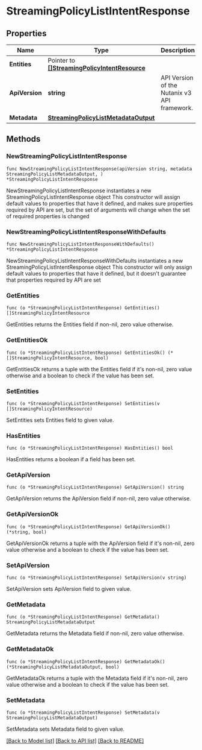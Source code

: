 # StreamingPolicyListIntentResponse

## Properties

Name | Type | Description | Notes
------------ | ------------- | ------------- | -------------
**Entities** | Pointer to [**[]StreamingPolicyIntentResource**](StreamingPolicyIntentResource.md) |  | [optional] 
**ApiVersion** | **string** | API Version of the Nutanix v3 API framework. | [readonly] [default to "3.1.0"]
**Metadata** | [**StreamingPolicyListMetadataOutput**](StreamingPolicyListMetadataOutput.md) |  | 

## Methods

### NewStreamingPolicyListIntentResponse

`func NewStreamingPolicyListIntentResponse(apiVersion string, metadata StreamingPolicyListMetadataOutput, ) *StreamingPolicyListIntentResponse`

NewStreamingPolicyListIntentResponse instantiates a new StreamingPolicyListIntentResponse object
This constructor will assign default values to properties that have it defined,
and makes sure properties required by API are set, but the set of arguments
will change when the set of required properties is changed

### NewStreamingPolicyListIntentResponseWithDefaults

`func NewStreamingPolicyListIntentResponseWithDefaults() *StreamingPolicyListIntentResponse`

NewStreamingPolicyListIntentResponseWithDefaults instantiates a new StreamingPolicyListIntentResponse object
This constructor will only assign default values to properties that have it defined,
but it doesn't guarantee that properties required by API are set

### GetEntities

`func (o *StreamingPolicyListIntentResponse) GetEntities() []StreamingPolicyIntentResource`

GetEntities returns the Entities field if non-nil, zero value otherwise.

### GetEntitiesOk

`func (o *StreamingPolicyListIntentResponse) GetEntitiesOk() (*[]StreamingPolicyIntentResource, bool)`

GetEntitiesOk returns a tuple with the Entities field if it's non-nil, zero value otherwise
and a boolean to check if the value has been set.

### SetEntities

`func (o *StreamingPolicyListIntentResponse) SetEntities(v []StreamingPolicyIntentResource)`

SetEntities sets Entities field to given value.

### HasEntities

`func (o *StreamingPolicyListIntentResponse) HasEntities() bool`

HasEntities returns a boolean if a field has been set.

### GetApiVersion

`func (o *StreamingPolicyListIntentResponse) GetApiVersion() string`

GetApiVersion returns the ApiVersion field if non-nil, zero value otherwise.

### GetApiVersionOk

`func (o *StreamingPolicyListIntentResponse) GetApiVersionOk() (*string, bool)`

GetApiVersionOk returns a tuple with the ApiVersion field if it's non-nil, zero value otherwise
and a boolean to check if the value has been set.

### SetApiVersion

`func (o *StreamingPolicyListIntentResponse) SetApiVersion(v string)`

SetApiVersion sets ApiVersion field to given value.


### GetMetadata

`func (o *StreamingPolicyListIntentResponse) GetMetadata() StreamingPolicyListMetadataOutput`

GetMetadata returns the Metadata field if non-nil, zero value otherwise.

### GetMetadataOk

`func (o *StreamingPolicyListIntentResponse) GetMetadataOk() (*StreamingPolicyListMetadataOutput, bool)`

GetMetadataOk returns a tuple with the Metadata field if it's non-nil, zero value otherwise
and a boolean to check if the value has been set.

### SetMetadata

`func (o *StreamingPolicyListIntentResponse) SetMetadata(v StreamingPolicyListMetadataOutput)`

SetMetadata sets Metadata field to given value.



[[Back to Model list]](../README.md#documentation-for-models) [[Back to API list]](../README.md#documentation-for-api-endpoints) [[Back to README]](../README.md)



